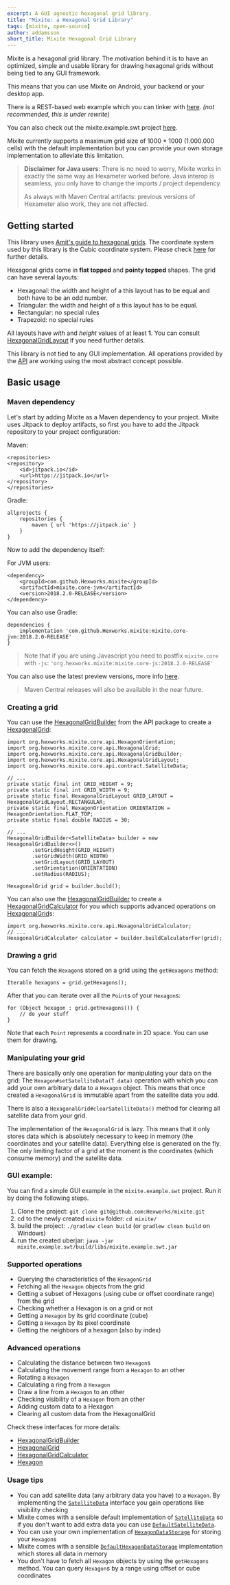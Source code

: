 ```yaml
---
excerpt: A GUI agnostic hexagonal grid library.
title: "Mixite: a Hexagonal Grid Library"
tags: [mixite, open-source]
author: addamsson
short_title: Mixite Hexagonal Grid Library
---
```


Mixite is a hexagonal grid library. The motivation behind it is to have an optimized, simple and usable library for drawing
hexagonal grids without being tied to any GUI framework.

This means that you can use Mixite on Android, your backend or your desktop app.

There is a REST-based web example which you can tinker with [here][herokurestlink]. *(not recommended, this is under rewrite)*

You can also check out the mixite.example.swt project [here][exampleprojectslink].

Mixite currently supports a maximum grid size of 1000 * 1000 (1.000.000 cells) with the default implementation but
you can provide your own storage implementation to alleviate this limitation.

> **Disclaimer for Java users**:
> There is no need to worry, Mixite works in exactly the same way as Hexameter worked before.
> Java interop is seamless, you only have to change the imports / project dependency.
>
> As always with Maven Central artifacts: previous versions of Hexameter also work, they
> are not affected.

## Getting started

This library uses [Amit's guide to hexagonal grids][amitlink]. The coordinate system used by this library is the Cubic
coordinate system. Please check [here][cubecoords] for further details.

Hexagonal grids come in **flat topped** and **pointy topped** shapes. The grid can have several layouts:
 - Hexagonal: the width and height of a this layout has to be equal and both have to be an odd number.
 - Triangular: the width and height of a this layout has to be equal.
 - Rectangular: no special rules
 - Trapezoid: no special rules

All layouts have *with* and *height* values of at least **1**.
You can consult [HexagonalGridLayout][hexgridlayout] if you need further details.

This library is not tied to any GUI implementation. All operations provided by the [API][api] are working using the most
abstract concept possible.

## Basic usage

### Maven dependency
Let's start by adding Mixite as a Maven dependency to your project. Mixite uses Jitpack
to deploy artifacts, so first you have to add the Jitpack repository to your project configuration:

Maven:

    <repositories>
	<repository>
	    <id>jitpack.io</id>
	    <url>https://jitpack.io</url>
	</repository>
    </repositories>
	
Gradle:

    allprojects {
        repositories {
            maven { url 'https://jitpack.io' }
        }
    }
	
Now to add the dependency itself:	

For JVM users:

	<dependency>
	    <groupId>com.github.Hexworks.mixite</groupId>
	    <artifactId>mixite.core-jvm</artifactId>
	    <version>2018.2.0-RELEASE</version>
	</dependency>

You can also use Gradle:

	dependencies {
	    implementation 'com.github.Hexworks.mixite:mixite.core-jvm:2018.2.0-RELEASE'
	}
    
> Note that if you are using Javascript you need to postfix `mixite.core` with `-js`:
> `'org.hexworks.mixite:mixite.core-js:2018.2.0-RELEASE'`
  
You can also use the latest preview versions, more info [here](https://jitpack.io/#Hexworks/Mixite).

> Maven Central releases will also be available in the near future.


### Creating a grid

You can use the [HexagonalGridBuilder][hexgridbuilder] from the API package to create a [HexagonalGrid][hexgrid]:

    import org.hexworks.mixite.core.api.HexagonOrientation;
    import org.hexworks.mixite.core.api.HexagonalGrid;
    import org.hexworks.mixite.core.api.HexagonalGridBuilder;
    import org.hexworks.mixite.core.api.HexagonalGridLayout;
    import org.hexworks.mixite.core.api.contract.SatelliteData;
    
    // ...
    private static final int GRID_HEIGHT = 9;
    private static final int GRID_WIDTH = 9;
    private static final HexagonalGridLayout GRID_LAYOUT = HexagonalGridLayout.RECTANGULAR;
    private static final HexagonOrientation ORIENTATION = HexagonOrientation.FLAT_TOP;
    private static final double RADIUS = 30;

    // ...
    HexagonalGridBuilder<SatelliteData> builder = new HexagonalGridBuilder<>()
            .setGridHeight(GRID_HEIGHT)
            .setGridWidth(GRID_WIDTH)
            .setGridLayout(GRID_LAYOUT)
            .setOrientation(ORIENTATION)
            .setRadius(RADIUS);

    HexagonalGrid grid = builder.build();

You can also use the [HexagonalGridBuilder][hexgridbuilder] to create a [HexagonalGridCalculator][hexgridcalc] for you which
supports advanced operations on [HexagonalGrid][hexgrid]s:

    import org.hexworks.mixite.core.api.HexagonalGridCalculator;
    // ...
    HexagonalGridCalculator calculator = builder.buildCalculatorFor(grid);

### Drawing a grid

You can fetch the `Hexagon`s stored on a grid using the `getHexagons` method:

    Iterable hexagons = grid.getHexagons();

After that you can iterate over all the `Point`s of your `Hexagon`s:

    for (Object hexagon : grid.getHexagons()) {
        // do your stuff
    }


Note that each `Point` represents a coordinate in 2D space. You can use them for drawing.

### Manipulating your grid

There are basically only one operation for manipulating your data on the grid:
The `Hexagon#setSatelliteData(T data)` operation with which you can add your own arbitrary
data to a `Hexagon` object. This means that once created a `HexagonalGrid` is immutable apart from the
satellite data you add.

There is also a `HexagonalGrid#clearSatelliteData()` method for clearing all satellite data from your grid.

The implementation of the `HexagonalGrid` is lazy. This means that it only stores data which is absolutely necessary
to keep in memory (the coordinates and your satellite data). Everything else is generated on the fly. The only limiting
factor of a grid at the moment is the coordinates (which consume memory) and the satellite data.

### GUI example:

You can find a simple GUI example in the `mixite.example.swt` project. Run it by doing the following steps.

1. Clone the project: `git clone git@github.com:Hexworks/mixite.git`
2. cd to the newly created `mixite` folder: `cd mixite/`
3. build the project: `./gradlew clean build` (or `gradlew clean build` on Windows)
4. run the created uberjar: `java -jar mixite.example.swt/build/libs/mixite.example.swt.jar`


### Supported operations
 - Querying the characteristics of the `HexagonGrid`
 - Fetching all the `Hexagon` objects from the grid
 - Getting a subset of Hexagons (using cube or offset coordinate range) from the grid
 - Checking whether a Hexagon is on a grid or not
 - Getting a `Hexagon` by its grid coordinate (cube)
 - Getting a `Hexagon` by its pixel coordinate
 - Getting the neighbors of a hexagon (also by index)

### Advanced operations
 - Calculating the distance between two `Hexagon`s
 - Calculating the movement range from a `Hexagon` to an other
 - Rotating a `Hexagon`
 - Calculating a ring from a `Hexagon`
 - Draw a line from a `Hexagon` to an other
 - Checking visibility of a `Hexagon` from an other
 - Adding custom data to a Hexagon
 - Clearing all custom data from the HexagonalGrid

Check these interfaces for more details:

- [HexagonalGridBuilder][hexgridbuilder]
- [HexagonalGrid][hexgrid]
- [HexagonalGridCalculator][hexgridcalc]
- [Hexagon][hex]

### Usage tips
 - You can add satellite data (any arbitrary data you have) to a `Hexagon`. By implementing the [`SatelliteData`][satdatlink]
   interface you gain operations like visibility checking
 - Mixite comes with a sensible default implementation of [`SatelliteData`][satdatlink] so if you don't want to add extra data
   you can use [`DefaultSatelliteData`][defsatdatlink].
 - You can use your own implementation of [`HexagonDataStorage`][hexdatstorlink] for storing your `Hexagon`s
 - Mixite comes with a sensible [`DefaultHexagonDataStorage`][defhexdatstorlink] implementation which stores all data in memory
 - You don't have to fetch all `Hexagon` objects by using the `getHexagons` method. You can query `Hexagon`s by a range using
   offset or cube coordinates


[amitlink]:http://www.redblobgames.com/grids/hexagons/
[cubecoords]:http://www.redblobgames.com/grids/hexagons/#coordinates
[herokurestlink]:http://hexameter-rest-example.herokuapp.com/
[exampleprojectslink]:https://github.com/Hexworks/mixite.example/tree/master/mixite.example.swt

[hexgridlayout]:https://github.com/Hexworks/mixite/blob/master/mixite.core/core/src/main/kotlin/org/hexworks/mixite/core/api/HexagonalGridLayout.kt
[hexgridbuilder]:https://github.com/Hexworks/mixite/blob/master/mixite.core/core/src/main/kotlin/org/hexworks/mixite/core/api/HexagonalGridBuilder.kt
[api]:https://github.com/Hexworks/mixite/tree/master/mixite.core/core/src/main/kotlin/org/hexworks/mixite/core/api
[hexgrid]:https://github.com/Hexworks/mixite/blob/master/mixite.core/core/src/main/kotlin/org/hexworks/mixite/core/api/HexagonalGrid.kt
[hexgridcalc]:https://github.com/Hexworks/mixite/blob/master/mixite.core/core/src/main/kotlin/org/hexworks/mixite/core/api/HexagonalGridCalculator.kt
[hex]:https://github.com/Hexworks/mixite/blob/master/mixite.core/core/src/main/kotlin/org/hexworks/mixite/core/api/Hexagon.kt
[satdatlink]:https://github.com/Hexworks/mixite/blob/master/mixite.core/core/src/main/kotlin/org/hexworks/mixite/core/api/contract/SatelliteData.kt
[defsatdatlink]:https://github.com/Hexworks/mixite/blob/master/mixite.core/core/src/main/kotlin/org/hexworks/mixite/core/api/defaults/DefaultSatelliteData.kt
[hexdatstorlink]:https://github.com/Hexworks/mixite/blob/master/mixite.core/core/src/main/kotlin/org/hexworks/mixite/core/api/contract/HexagonDataStorage.kt
[defhexdatstorlink]:https://github.com/Hexworks/mixite/blob/master/mixite.core/core/src/main/kotlin/org/hexworks/mixite/core/api/defaults/DefaultHexagonDataStorage.kt
